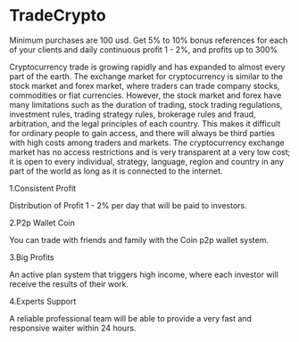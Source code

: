 # TradeCrypto
Minimum purchases are 100 usd. Get 5% to 10% bonus references for each of your clients and daily continuous profit 1 - 2%, and profits up to 300%


Cryptocurrency trade is growing rapidly and has expanded to almost every part of the earth. The exchange market for cryptocurrency is similar to the stock market and forex market, where traders can trade company stocks, commodities or fiat currencies. However, the stock market and forex have many limitations such as the duration of trading, stock trading regulations, investment rules, trading strategy rules, brokerage rules and fraud, arbitration, and the legal principles of each country.
This makes it difficult for ordinary people to gain access, and there will always be third parties with high costs among traders and markets. The cryptocurrency exchange market has no access restrictions and is very transparent at a very low cost; it is open to every individual, strategy, language, region and country in any part of the world as long as it is connected to the internet.

1.Consistent Profit

Distribution of Profit 1 - 2% per day that will be paid to investors.

2.P2p Wallet Coin

You can trade with friends and family with the Coin p2p wallet system.

3.Big Profits

An active plan system that triggers high income, where each investor will receive the results of their work.

4.Experts Support

A reliable professional team will be able to provide a very fast and responsive waiter within 24 hours.
